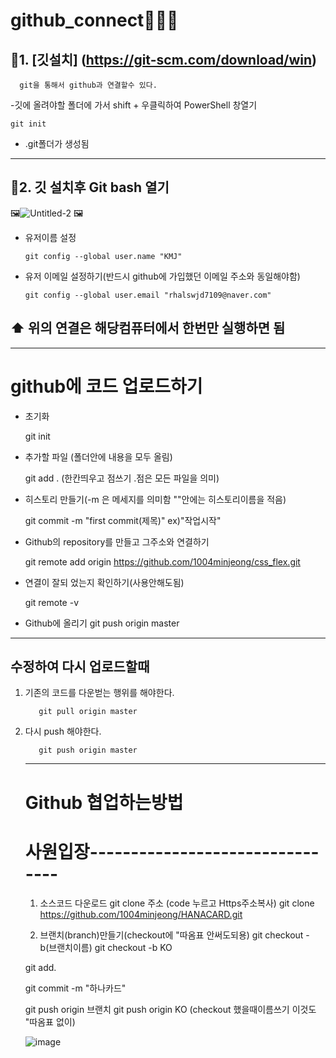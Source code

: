 # github_connect💙💙💙

## 💙1. [깃설치] (https://git-scm.com/download/win)

      git을 통해서 github과 연결할수 있다.
 
 
 
 -깃에 올려야할 폴더에 가서 shift + 우클릭하여 PowerShell 창열기
      
    git init
      
      
 - .git폴더가 생성됨
------------------------------


## 💙2. 깃 설치후 Git bash 열기
🖼️![Untitled-2](https://user-images.githubusercontent.com/129016976/235417891-8242a9ee-a840-449b-9bfe-513851afea10.jpg) 🖼️

* 유저이름 설정

      git config --global user.name "KMJ"
      
* 유저 이메일 설정하기(반드시 github에 가입했던 이메일 주소와 동일해야함)
     
      git config --global user.email "rhalswjd7109@naver.com"



##  ⬆️   위의 연결은 해당컴퓨터에서 한번만 실행하면 됨
----------------------------------------------------------

# github에 코드 업로드하기
  
  * 초기화
     
     git init
  * 추가할 파일 (폴더안에 내용을 모두 올림)
     
     git add . (한칸띄우고 점쓰기 .점은 모든 파일을 의미)
  * 히스토리 만들기(-m 은 메세지를 의미함 ""안에는 히스토리이름을 적음)
      
      git commit -m "first commit(제목)" ex)"작업시작"
  * Github의 repository를 만들고 그주소와 연결하기
     
     git remote add origin https://github.com/1004minjeong/css_flex.git
  * 연결이 잘되 었는지 확인하기(사용안해도됨)
  
     git remote -v 
  * Github에 올리기
      git push origin master 


----------------------------------------------
##   수정하여 다시 업로드할때

1. 기존의 코드를 다운벋는 행위를 해야한다.
  
          git pull origin master
  
2. 다시 push 해야한다.
 
          git push origin master
          
    
    
    
    ---------------------------------------------------
    # Github 협업하는방법
    
    # 사원입장--------------------------------
    1. 소스코드 다운로드
    git clone 주소 (code 누르고 Https주소복사)
    git clone https://github.com/1004minjeong/HANACARD.git
    
    2. 브랜치(branch)만들기(checkout에 "따옴표 안써도되용)
    git checkout -b(브랜치이름)
    git checkout -b KO
     
     git add.
     
     git commit -m "하나카드"
     
     git push origin 브랜치
     git push origin KO (checkout 했을때이름쓰기 이것도 "따옴표 없이)
     
     ![image](https://github.com/1004minjeong/github_connect/assets/129016976/2362742d-1d72-40da-8f90-f0fe56688b3c)


